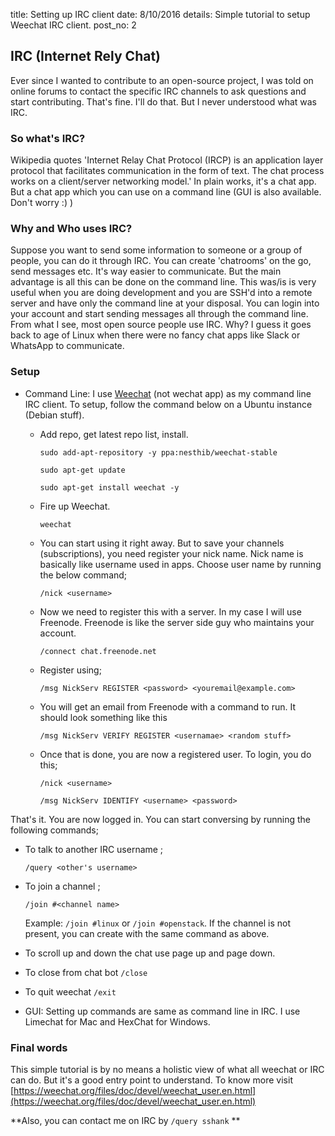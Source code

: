 title: Setting up IRC client
date: 8/10/2016
details: Simple tutorial to setup Weechat IRC client.
post_no: 2

## **IRC (Internet Rely Chat)**

Ever since I wanted to contribute to an open-source project, I was told on online forums to contact the specific IRC channels to ask questions and start contributing. That's fine. I'll do that. But I never understood what was IRC.
### **So what's IRC?**
Wikipedia quotes 'Internet Relay Chat Protocol (IRCP) is an application layer protocol that facilitates communication in the form of text. The chat process works on a client/server networking model.'
In plain works, it's a chat app. But a chat app which you can use on a command line (GUI is also available. Don't worry :) ) 
### **Why and Who uses IRC?**
Suppose you want to send some information to someone or a group of people, you can do it through IRC. You can create 'chatrooms' on the go, send messages etc. It's way easier to communicate. But the main advantage is all this can be done on the command line. This was/is is very useful when you are doing development and you are SSH'd into a remote server and have only the command line at your disposal. You can login into your account and start sending messages all through the command line. From what I see, most open source people use IRC. Why? I guess it goes back to age of Linux when there were no fancy chat apps like Slack or WhatsApp to communicate.
### **Setup**
* Command Line: I use [Weechat](https://help.ubuntu.com/community/WeeChat) (not wechat app) as my command line IRC client. To setup, follow the command below on a Ubuntu instance (Debian stuff).
    * Add repo, get latest repo list, install.

        ```sudo add-apt-repository -y ppa:nesthib/weechat-stable```

        ```sudo apt-get update```

        ```sudo apt-get install weechat -y```

    * Fire up Weechat.

        ```weechat```

    * You can start using it right away. But to save your channels
    (subscriptions),     you need register your nick name. Nick name is basically like username used in      apps. Choose user name by running the below command;

        ```/nick <username>```

    * Now we need to register this with a server. In my case I will use Freenode.       Freenode is like the server side guy who maintains your account. 

        ```/connect chat.freenode.net```

    * Register using;

        ```/msg NickServ REGISTER <password> <youremail@example.com>```

    * You will get an email from Freenode with a command to run. It should look something like this 

        ```/msg NickServ VERIFY REGISTER <usernamae> <random stuff>```

    * Once that is done, you are now a registered user. To login, you do this;

        ```/nick <username>```

        ```/msg NickServ IDENTIFY <username> <password>```

That's it. You are now logged in. You can start conversing by running the following commands;

* To talk to another IRC username ;

    ```/query <other's username>```

* To join a channel ;

    ```/join #<channel name>```

    Example: ```/join #linux``` or ```/join #openstack```. 
    If the channel is not present, you can create with the same command as above.

* To scroll up and down the chat use page up and page down.

* To close from chat bot ```/close```

* To quit weechat ```/exit```

* GUI: Setting up commands are same as command line in IRC. I use Limechat for Mac and HexChat for Windows.

### **Final words**
This simple tutorial is by no means a holistic view of what all weechat or IRC can do. But it's a good entry point to understand. To know more visit [https://weechat.org/files/doc/devel/weechat_user.en.html](https://weechat.org/files/doc/devel/weechat_user.en.html)

**Also, you can contact me on IRC by ```/query sshank``` **
